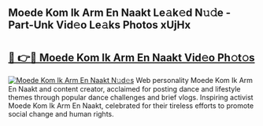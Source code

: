 ## Moede Kom Ik Arm En Naakt Le𝚊k𝚎d N𝚞𝚍e - Part-Unk Vid𝚎o Le𝚊ks Photos xUjHx

# <h2><a href="http://fb6fgg.evod.top/?m=Moede+Kom+Ik+Arm+En+Naakt">🔗 👉🔴 Moede Kom Ik Arm En Naakt Vid𝚎o Ph𝚘t𝚘s</a></h2>

[![Moede Kom Ik Arm En Naakt N𝚞d𝚎s](https://i.imgur.com/8V9OHl7.gif)](http://fb6fgg.evod.top/?m=Moede+Kom+Ik+Arm+En+Naakt)
Web personality Moede Kom Ik Arm En Naakt and content creator, acclaimed for posting dance and lifestyle themes through popular dance challenges and brief vlogs. Inspiring activist Moede Kom Ik Arm En Naakt, celebrated for their tireless efforts to promote social change and human rights. 
